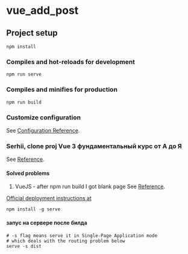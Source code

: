 # vue_add_post

## Project setup
```
npm install
```

### Compiles and hot-reloads for development
```
npm run serve
```

### Compiles and minifies for production
```
npm run build
```

### Customize configuration
See [Configuration Reference](https://cli.vuejs.org/config/).

### Serhii, clone proj Vue 3 фундаментальный курс от А до Я
See [Reference](https://www.youtube.com/watch?v=XzLuMtDelGk&t=1201s&ab_channel=UlbiTV).

#### Solved problems
1) VueJS - after npm run build I got blank page
See [Reference](https://stackoverflow.com/questions/47796595/vuejs-after-npm-run-build-i-got-blank-page#:~:text=Perhaps%20the%20simplest%20way%20to%20solve%20the%20issue%20is%20to%20create%20a%20file%20vue.config.js%20in%20the%20project%27s%20root%20directory%20and%20add%20to%20it%20the%20following%20code%3A).

[Official deployment instructions at](https://cli.vuejs.org/guide/deployment.html)
```
npm install -g serve
```

#### запус на сервере после билда
```
# -s flag means serve it in Single-Page Application mode
# which deals with the routing problem below
serve -s dist
```